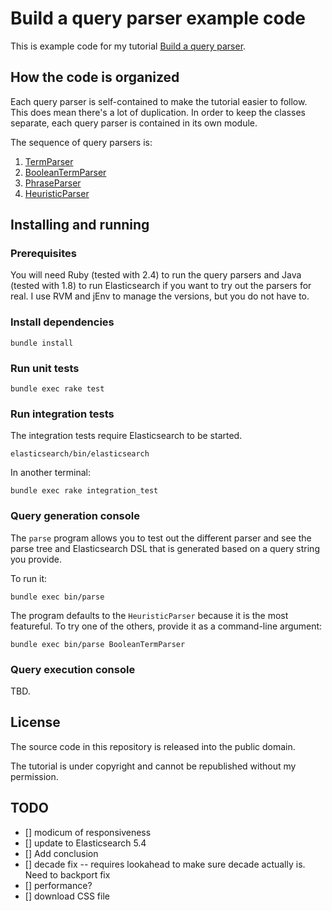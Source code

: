# Build a query parser example code

This is example code for my tutorial [Build a query parser](#coming-soon).

## How the code is organized

Each query parser is self-contained to make the tutorial easier to follow. This does mean there's a lot of duplication. In order to keep the classes separate, each query parser is contained in its own module.

The sequence of query parsers is:

1. [TermParser](https://github.com/look/query-parser/blob/master/term_parser.rb)
2. [BooleanTermParser](https://github.com/look/query-parser/blob/master/boolean_term_parser.rb)
3. [PhraseParser](https://github.com/look/query-parser/blob/master/phrase_parser.rb)
4. [HeuristicParser](https://github.com/look/query-parser/blob/master/heuristic_parser.rb)

## Installing and running

### Prerequisites

You will need Ruby (tested with 2.4) to run the query parsers and Java (tested with 1.8) to run Elasticsearch if you want to try out the parsers for real. I use RVM and jEnv to manage the versions, but you do not have to.

### Install dependencies

```
bundle install
```

### Run unit tests

```
bundle exec rake test
```

### Run integration tests

The integration tests require Elasticsearch to be started.

```
elasticsearch/bin/elasticsearch
```

In another terminal:

```
bundle exec rake integration_test
```

### Query generation console

The `parse` program allows you to test out the different parser and see the parse tree and Elasticsearch DSL that is generated based on a query string you provide.

To run it:

```
bundle exec bin/parse
```

The program defaults to the `HeuristicParser` because it is the most featureful. To try one of the others, provide it as a command-line argument:

```
bundle exec bin/parse BooleanTermParser
```

### Query execution console

TBD.

## License

The source code in this repository is released into the public domain.

The tutorial is under copyright and cannot be republished without my permission.

## TODO

- [] modicum of responsiveness
- [] update to Elasticsearch 5.4
- [] Add conclusion
- [] decade fix -- requires lookahead to make sure decade actually is. Need to backport fix
- [] performance?
- [] download CSS file
